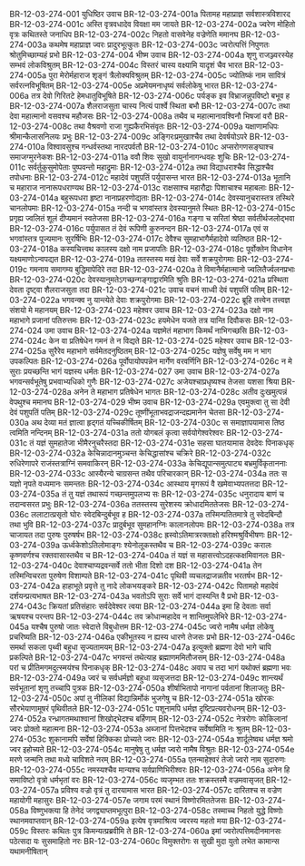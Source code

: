 BR-12-03-274-001	युधिष्ठिर उवाच
BR-12-03-274-001a	पितामह महाप्राज्ञ सर्वशास्त्रविशारद
BR-12-03-274-001c	अस्ति वृत्रवधादेव विवक्षा मम जायते
BR-12-03-274-002a	ज्वरेण मोहितो वृत्रः कथितस्ते जनाधिप
BR-12-03-274-002c	निहतो वासवेनेह वज्रेणेति ममानघ
BR-12-03-274-003a	कथमेष महाप्राज्ञ ज्वरः प्रादुरभूत्कुतः
BR-12-03-274-003c	ज्वरोत्पत्तिं निपुणतः श्रोतुमिच्छाम्यहं प्रभो
BR-12-03-274-004	भीष्म उवाच
BR-12-03-274-004a	शृणु राजञ्ज्वरस्येह सम्भवं लोकविश्रुतम्
BR-12-03-274-004c	विस्तरं चास्य वक्ष्यामि यादृशं चैव भारत
BR-12-03-274-005a	पुरा मेरोर्महाराज शृङ्गं त्रैलोक्यविश्रुतम्
BR-12-03-274-005c	ज्योतिष्कं नाम सावित्रं सर्वरत्नविभूषितम्
BR-12-03-274-005e	अप्रमेयमनाधृष्यं सर्वलोकेषु भारत
BR-12-03-274-006a	तत्र देवो गिरितटे हेमधातुविभूषिते
BR-12-03-274-006c	पर्यङ्क इव विभ्राजन्नुपविष्टो बभूव ह
BR-12-03-274-007a	शैलराजसुता चास्य नित्यं पार्श्वे स्थिता बभौ
BR-12-03-274-007c	तथा देवा महात्मानो वसवश्च महौजसः
BR-12-03-274-008a	तथैव च महात्मानावश्विनौ भिषजां वरौ
BR-12-03-274-008c	तथा वैश्रवणो राजा गुह्यकैरभिसंवृतः
BR-12-03-274-009a	यक्षाणामधिपः श्रीमान्कैलासनिलयः प्रभुः
BR-12-03-274-009c	अङ्गिरःप्रमुखाश्चैव तथा देवर्षयोऽपरे
BR-12-03-274-010a	विश्वावसुश्च गन्धर्वस्तथा नारदपर्वतौ
BR-12-03-274-010c	अप्सरोगणसङ्घाश्च समाजग्मुरनेकशः
BR-12-03-274-011a	ववौ शिवः सुखो वायुर्नानागन्धवहः शुचिः
BR-12-03-274-011c	सर्वर्तुकुसुमोपेताः पुष्पवन्तो महाद्रुमाः
BR-12-03-274-012a	तथा विद्याधराश्चैव सिद्धाश्चैव तपोधनाः
BR-12-03-274-012c	महादेवं पशुपतिं पर्युपासन्त भारत
BR-12-03-274-013a	भूतानि च महाराज नानारूपधराण्यथ
BR-12-03-274-013c	राक्षसाश्च महारौद्राः पिशाचाश्च महाबलाः
BR-12-03-274-014a	बहुरूपधरा हृष्टा नानाप्रहरणोद्यताः
BR-12-03-274-014c	देवस्यानुचरास्तत्र तस्थिरे चानलोपमाः
BR-12-03-274-015a	नन्दी च भगवांस्तत्र देवस्यानुमते स्थितः
BR-12-03-274-015c	प्रगृह्य ज्वलितं शूलं दीप्यमानं स्वतेजसा
BR-12-03-274-016a	गङ्गा च सरितां श्रेष्ठा सर्वतीर्थजलोद्भवा
BR-12-03-274-016c	पर्युपासत तं देवं रूपिणी कुरुनन्दन
BR-12-03-274-017a	एवं स भगवांस्तत्र पूज्यमानः सुरर्षिभिः
BR-12-03-274-017c	देवैश्च सुमहाभागैर्महादेवो व्यतिष्ठत
BR-12-03-274-018a	कस्यचित्त्वथ कालस्य दक्षो नाम प्रजापतिः
BR-12-03-274-018c	पूर्वोक्तेन विधानेन यक्ष्यमाणोऽन्वपद्यत
BR-12-03-274-019a	ततस्तस्य मखं देवाः सर्वे शक्रपुरोगमाः
BR-12-03-274-019c	गमनाय समागम्य बुद्धिमापेदिरे तदा
BR-12-03-274-020a	ते विमानैर्महात्मानो ज्वलितैर्ज्वलनप्रभाः
BR-12-03-274-020c	देवस्यानुमतेऽगच्छन्गङ्गाद्वारमिति श्रुतिः
BR-12-03-274-021a	प्रस्थिता देवता दृष्ट्वा शैलराजसुता तदा
BR-12-03-274-021c	उवाच वचनं साध्वी देवं पशुपतिं पतिम्
BR-12-03-274-022a	भगवन्क्व नु यान्त्येते देवाः शक्रपुरोगमाः
BR-12-03-274-022c	ब्रूहि तत्त्वेन तत्त्वज्ञ संशयो मे महानयम्
BR-12-03-274-023	महेश्वर उवाच
BR-12-03-274-023a	दक्षो नाम महाभागे प्रजानां पतिरुत्तमः
BR-12-03-274-023c	हयमेधेन यजते तत्र यान्ति दिवौकसः
BR-12-03-274-024	उमा उवाच
BR-12-03-274-024a	यज्ञमेतं महाभाग किमर्थं नाभिगच्छसि
BR-12-03-274-024c	केन वा प्रतिषेधेन गमनं ते न विद्यते
BR-12-03-274-025	महेश्वर उवाच
BR-12-03-274-025a	सुरैरेव महाभागे सर्वमेतदनुष्ठितम्
BR-12-03-274-025c	यज्ञेषु सर्वेषु मम न भाग उपकल्पितः
BR-12-03-274-026a	पूर्वोपायोपपन्नेन मार्गेण वरवर्णिनि
BR-12-03-274-026c	न मे सुराः प्रयच्छन्ति भागं यज्ञस्य धर्मतः
BR-12-03-274-027	उमा उवाच
BR-12-03-274-027a	भगवन्सर्वभूतेषु प्रभवाभ्यधिको गुणैः
BR-12-03-274-027c	अजेयश्चाप्रधृष्यश्च तेजसा यशसा श्रिया
BR-12-03-274-028a	अनेन ते महाभाग प्रतिषेधेन भागतः
BR-12-03-274-028c	अतीव दुःखमुत्पन्नं वेपथुश्च ममानघ
BR-12-03-274-029	भीष्म उवाच
BR-12-03-274-029a	एवमुक्त्वा तु सा देवी देवं पशुपतिं पतिम्
BR-12-03-274-029c	तूष्णींभूताभवद्राजन्दह्यमानेन चेतसा
BR-12-03-274-030a	अथ देव्या मतं ज्ञात्वा हृद्गतं यच्चिकीर्षितम्
BR-12-03-274-030c	स समाज्ञापयामास तिष्ठ त्वमिति नन्दिनम्
BR-12-03-274-031a	ततो योगबलं कृत्वा सर्वयोगेश्वरेश्वरः
BR-12-03-274-031c	तं यज्ञं सुमहातेजा भीमैरनुचरैस्तदा
BR-12-03-274-031e	सहसा घातयामास देवदेवः पिनाकधृक्
BR-12-03-274-032a	केचिन्नादानमुञ्चन्त केचिद्धासांश्च चक्रिरे
BR-12-03-274-032c	रुधिरेणापरे राजंस्तत्राग्निं समवाकिरन्
BR-12-03-274-033a	केचिद्यूपान्समुत्पाट्य बभ्रमुर्विकृताननाः
BR-12-03-274-033c	आस्यैरन्ये चाग्रसन्त तथैव परिचारकान्
BR-12-03-274-034a	ततः स यज्ञो नृपते वध्यमानः समन्ततः
BR-12-03-274-034c	आस्थाय मृगरूपं वै खमेवाभ्यपतत्तदा
BR-12-03-274-035a	तं तु यज्ञं तथारूपं गच्छन्तमुपलभ्य सः
BR-12-03-274-035c	धनुरादाय बाणं च तदान्वसरत प्रभुः
BR-12-03-274-036a	ततस्तस्य सुरेशस्य क्रोधादमिततेजसः
BR-12-03-274-036c	ललाटात्प्रसृतो घोरः स्वेदबिन्दुर्बभूव ह
BR-12-03-274-037a	तस्मिन्पतितमात्रे तु स्वेदबिन्दौ तथा भुवि
BR-12-03-274-037c	प्रादुर्बभूव सुमहानग्निः कालानलोपमः
BR-12-03-274-038a	तत्र चाजायत तदा पुरुषः पुरुषर्षभ
BR-12-03-274-038c	ह्रस्वोऽतिमात्ररक्ताक्षो हरिश्मश्रुर्विभीषणः
BR-12-03-274-039a	ऊर्ध्वकेशोऽतिलोमाङ्गः श्येनोलूकस्तथैव च
BR-12-03-274-039c	करालः कृष्णवर्णश्च रक्तवासास्तथैव च
BR-12-03-274-040a	तं यज्ञं स महासत्त्वोऽदहत्कक्षमिवानलः
BR-12-03-274-040c	देवाश्चाप्यद्रवन्सर्वे ततो भीता दिशो दश
BR-12-03-274-041a	तेन तस्मिन्विचरता पुरुषेण विशाम्पते
BR-12-03-274-041c	पृथिवी व्यचलद्राजन्नतीव भरतर्षभ
BR-12-03-274-042a	हाहाभूते प्रवृत्ते तु नादे लोकभयङ्करे
BR-12-03-274-042c	पितामहो महादेवं दर्शयन्प्रत्यभाषत
BR-12-03-274-043a	भवतोऽपि सुराः सर्वे भागं दास्यन्ति वै प्रभो
BR-12-03-274-043c	क्रियतां प्रतिसंहारः सर्वदेवेश्वर त्वया
BR-12-03-274-044a	इमा हि देवताः सर्वा ऋषयश्च परन्तप
BR-12-03-274-044c	तव क्रोधान्महादेव न शान्तिमुपलेभिरे
BR-12-03-274-045a	यश्चैष पुरुषो जातः स्वेदात्ते विबुधोत्तम
BR-12-03-274-045c	ज्वरो नामैष धर्मज्ञ लोकेषु प्रचरिष्यति
BR-12-03-274-046a	एकीभूतस्य न ह्यस्य धारणे तेजसः प्रभो
BR-12-03-274-046c	समर्था सकला पृथ्वी बहुधा सृज्यतामयम्
BR-12-03-274-047a	इत्युक्तो ब्रह्मणा देवो भागे चापि प्रकल्पिते
BR-12-03-274-047c	भगवन्तं तथेत्याह ब्रह्माणममितौजसम्
BR-12-03-274-048a	परां च प्रीतिमगमदुत्स्मयंश्च पिनाकधृक्
BR-12-03-274-048c	अवाप च तदा भागं यथोक्तं ब्रह्मणा भवः
BR-12-03-274-049a	ज्वरं च सर्वधर्मज्ञो बहुधा व्यसृजत्तदा
BR-12-03-274-049c	शान्त्यर्थं सर्वभूतानां शृणु तच्चापि पुत्रक
BR-12-03-274-050a	शीर्षाभितापो नागानां पर्वतानां शिलाजतुः
BR-12-03-274-050c	अपां तु नीलिकां विद्यान्निर्मोकं भुजगेषु च
BR-12-03-274-051a	खोरकः सौरभेयाणामूषरं पृथिवीतले
BR-12-03-274-051c	पशूनामपि धर्मज्ञ दृष्टिप्रत्यवरोधनम्
BR-12-03-274-052a	रन्ध्रागतमथाश्वानां शिखोद्भेदश्च बर्हिणाम्
BR-12-03-274-052c	नेत्ररोगः कोकिलानां ज्वरः प्रोक्तो महात्मना
BR-12-03-274-053a	अब्जानां पित्तभेदश्च सर्वेषामिति नः श्रुतम्
BR-12-03-274-053c	शुकानामपि सर्वेषां हिक्किका प्रोच्यते ज्वरः
BR-12-03-274-054a	शार्दूलेष्वथ धर्मज्ञ श्रमो ज्वर इहोच्यते
BR-12-03-274-054c	मानुषेषु तु धर्मज्ञ ज्वरो नामैष विश्रुतः
BR-12-03-274-054e	मरणे जन्मनि तथा मध्ये चाविशते नरम्
BR-12-03-274-055a	एतन्माहेश्वरं तेजो ज्वरो नाम सुदारुणः
BR-12-03-274-055c	नमस्यश्चैव मान्यश्च सर्वप्राणिभिरीश्वरः
BR-12-03-274-056a	अनेन हि समाविष्टो वृत्रो धर्मभृतां वरः
BR-12-03-274-056c	व्यजृम्भत ततः शक्रस्तस्मै वज्रमवासृजत्
BR-12-03-274-057a	प्रविश्य वज्रो वृत्रं तु दारयामास भारत
BR-12-03-274-057c	दारितश्च स वज्रेण महायोगी महासुरः
BR-12-03-274-057e	जगाम परमं स्थानं विष्णोरमिततेजसः
BR-12-03-274-058a	विष्णुभक्त्या हि तेनेदं जगद्व्याप्तमभूत्पुरा
BR-12-03-274-058c	तस्माच्च निहतो युद्धे विष्णोः स्थानमवाप्तवान्
BR-12-03-274-059a	इत्येष वृत्रमाश्रित्य ज्वरस्य महतो मया
BR-12-03-274-059c	विस्तरः कथितः पुत्र किमन्यत्प्रब्रवीमि ते
BR-12-03-274-060a	इमां ज्वरोत्पत्तिमदीनमानसः पठेत्सदा यः सुसमाहितो नरः
BR-12-03-274-060c	विमुक्तरोगः स सुखी मुदा युतो लभेत कामान्स यथामनीषितान्

